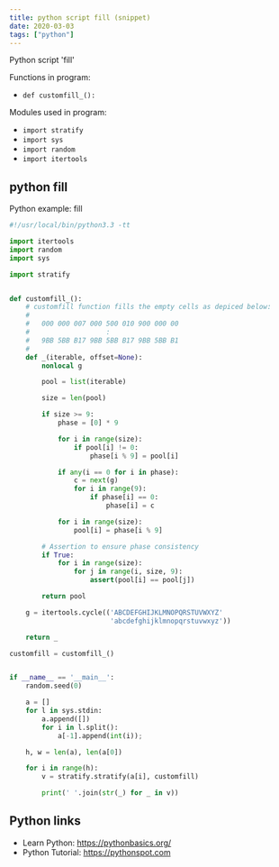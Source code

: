 ```yaml
---
title: python script fill (snippet)
date: 2020-03-03
tags: ["python"]
---
```

Python script 'fill'

Functions in program: 
* `def customfill_():`

Modules used in program: 
* `import stratify`
* `import sys`
* `import random`
* `import itertools`

## python fill

Python example: fill

```python
#!/usr/local/bin/python3.3 -tt

import itertools
import random
import sys

import stratify


def customfill_():
    # customfill function fills the empty cells as depiced below:
    #
    #   000 000 007 000 500 010 900 000 00
    #                   :
    #   9BB 5BB B17 9BB 5BB B17 9BB 5BB B1
    #
    def _(iterable, offset=None):
        nonlocal g

        pool = list(iterable)

        size = len(pool)

        if size >= 9:
            phase = [0] * 9

            for i in range(size):
                if pool[i] != 0:
                    phase[i % 9] = pool[i]

            if any(i == 0 for i in phase):
                c = next(g)
                for i in range(9):
                    if phase[i] == 0:
                        phase[i] = c

            for i in range(size):
                pool[i] = phase[i % 9]

        # Assertion to ensure phase consistency
        if True:
            for i in range(size):
                for j in range(i, size, 9):
                    assert(pool[i] == pool[j])

        return pool

    g = itertools.cycle(('ABCDEFGHIJKLMNOPQRSTUVWXYZ'
                         'abcdefghijklmnopqrstuvwxyz'))

    return _

customfill = customfill_()


if __name__ == '__main__':
    random.seed(0)

    a = []
    for l in sys.stdin:
        a.append([])
        for i in l.split():
            a[-1].append(int(i));

    h, w = len(a), len(a[0])

    for i in range(h):
        v = stratify.stratify(a[i], customfill)

        print(' '.join(str(_) for _ in v))


```

## Python links

- Learn Python: https://pythonbasics.org/
- Python Tutorial: https://pythonspot.com
